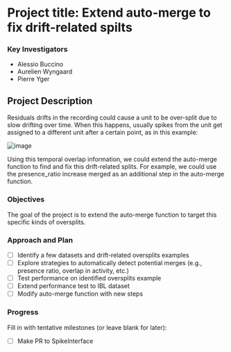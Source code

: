 # Project title: Extend auto-merge to fix drift-related spilts

### Key Investigators

* Alessio Buccino
* Aurelien Wyngaard
* Pierre Yger

## Project Description

Residuals drifts in the recording could cause a unit to be over-split due to slow drifting over time. When this happens, usually spikes from the unit get assigned to a different unit after a certain point, as in this example:

![image](https://github.com/SpikeInterface/SpikeInteface-Hackathon-Edinburgh-May24/assets/17097257/967dd322-7ba6-466e-bf6b-ba5067ebd2f5)

Using this temporal overlap information, we could extend the auto-merge function to find and fix this drift-related splits. For example, we could use the presence_ratio increase merged as an additional step in the auto-merge function.


### Objectives

The goal of the project is to extend the auto-merge function to target this specific kinds of oversplits.

### Approach and Plan

 * [ ] Identify a few datasets and drift-related oversplits examples
 * [ ] Explore strategies to automatically detect potential merges (e.g., presence ratio, overlap in activity, etc.)
 * [ ] Test performance on identified oversplits example
 * [ ] Extend performance test to IBL dataset
 * [ ] Modify auto-merge function with new steps

### Progress

Fill in with tentative milestones (or leave blank for later):

 * [ ] Make PR to SpikeInterface

